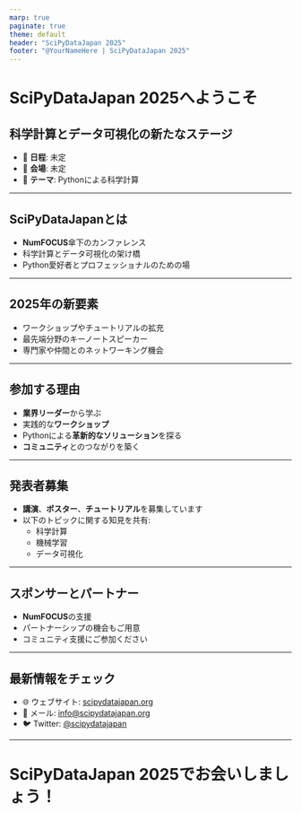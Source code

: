 ```yaml
---
marp: true
paginate: true
theme: default
header: "SciPyDataJapan 2025"
footer: "@YourNameHere | SciPyDataJapan 2025"
---
```


# SciPyDataJapan 2025へようこそ

## 科学計算とデータ可視化の新たなステージ

- 📅 **日程**: 未定
- 📍 **会場**: 未定
- 🎯 **テーマ**: Pythonによる科学計算

---

## SciPyDataJapanとは

- **NumFOCUS**傘下のカンファレンス
- 科学計算とデータ可視化の架け橋
- Python愛好者とプロフェッショナルのための場

---

## 2025年の新要素

- ワークショップやチュートリアルの拡充
- 最先端分野のキーノートスピーカー
- 専門家や仲間とのネットワーキング機会

---

## 参加する理由

- **業界リーダー**から学ぶ
- 実践的な**ワークショップ**
- Pythonによる**革新的なソリューション**を探る
- **コミュニティ**とのつながりを築く

---

## 発表者募集

- **講演**、**ポスター**、**チュートリアル**を募集しています
- 以下のトピックに関する知見を共有:
  - 科学計算
  - 機械学習
  - データ可視化

---

## スポンサーとパートナー

- **NumFOCUS**の支援
- パートナーシップの機会もご用意
- コミュニティ支援にご参加ください

---

## 最新情報をチェック

- 🌐 ウェブサイト: [scipydatajapan.org](https://scipydatajapan.org)
- 📧 メール: info@scipydatajapan.org
- 🐦 Twitter: [@scipydatajapan](https://twitter.com/scipydatajapan)

---

# SciPyDataJapan 2025でお会いしましょう！
